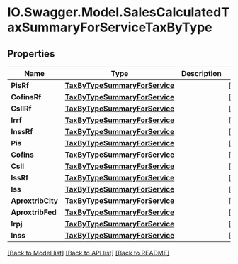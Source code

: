 # IO.Swagger.Model.SalesCalculatedTaxSummaryForServiceTaxByType
## Properties

Name | Type | Description | Notes
------------ | ------------- | ------------- | -------------
**PisRf** | [**TaxByTypeSummaryForService**](TaxByTypeSummaryForService.md) |  | [optional] 
**CofinsRf** | [**TaxByTypeSummaryForService**](TaxByTypeSummaryForService.md) |  | [optional] 
**CsllRf** | [**TaxByTypeSummaryForService**](TaxByTypeSummaryForService.md) |  | [optional] 
**Irrf** | [**TaxByTypeSummaryForService**](TaxByTypeSummaryForService.md) |  | [optional] 
**InssRf** | [**TaxByTypeSummaryForService**](TaxByTypeSummaryForService.md) |  | [optional] 
**Pis** | [**TaxByTypeSummaryForService**](TaxByTypeSummaryForService.md) |  | [optional] 
**Cofins** | [**TaxByTypeSummaryForService**](TaxByTypeSummaryForService.md) |  | [optional] 
**Csll** | [**TaxByTypeSummaryForService**](TaxByTypeSummaryForService.md) |  | [optional] 
**IssRf** | [**TaxByTypeSummaryForService**](TaxByTypeSummaryForService.md) |  | [optional] 
**Iss** | [**TaxByTypeSummaryForService**](TaxByTypeSummaryForService.md) |  | [optional] 
**AproxtribCity** | [**TaxByTypeSummaryForService**](TaxByTypeSummaryForService.md) |  | [optional] 
**AproxtribFed** | [**TaxByTypeSummaryForService**](TaxByTypeSummaryForService.md) |  | [optional] 
**Irpj** | [**TaxByTypeSummaryForService**](TaxByTypeSummaryForService.md) |  | [optional] 
**Inss** | [**TaxByTypeSummaryForService**](TaxByTypeSummaryForService.md) |  | [optional] 

[[Back to Model list]](../README.md#documentation-for-models) [[Back to API list]](../README.md#documentation-for-api-endpoints) [[Back to README]](../README.md)

